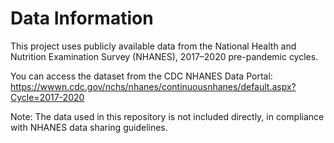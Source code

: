 # Data Information

This project uses publicly available data from the National Health and Nutrition Examination Survey (NHANES), 2017–2020 pre-pandemic cycles.

You can access the dataset from the CDC NHANES Data Portal:
https://wwwn.cdc.gov/nchs/nhanes/continuousnhanes/default.aspx?Cycle=2017-2020

Note: The data used in this repository is not included directly, in compliance with NHANES data sharing guidelines.
